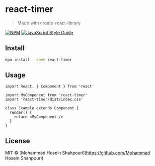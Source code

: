 # react-timer

> Made with create-react-library

[![NPM](https://img.shields.io/npm/v/react-timer.svg)](https://www.npmjs.com/package/react-timer) [![JavaScript Style Guide](https://img.shields.io/badge/code_style-standard-brightgreen.svg)](https://standardjs.com)

## Install

```bash
npm install --save react-timer
```

## Usage

```tsx
import React, { Component } from 'react'

import MyComponent from 'react-timer'
import 'react-timer/dist/index.css'

class Example extends Component {
  render() {
    return <MyComponent />
  }
}
```

## License

MIT © [Mohammad Hosein Shahpouri](https://github.com/Mohammad Hosein Shahpouri)
